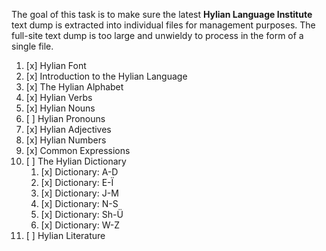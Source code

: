 The goal of this task is to make sure the latest **Hylian Language Institute** text dump is extracted into individual files for management purposes. The full-site text dump is too large and unwieldy to process in the form of a single file. 

1. [x] Hylian Font
2. [x] Introduction to the Hylian Language
3. [x] The Hylian Alphabet
4. [x] Hylian Verbs
5. [x] Hylian Nouns
6. [ ] Hylian Pronouns
7. [x] Hylian Adjectives
8. [x] Hylian Numbers
9. [x] Common Expressions
10. [ ] The Hylian Dictionary
	1. [x] Dictionary: A-D
	2. [x] Dictionary: E-Ï
	3. [x] Dictionary: J-M
	4. [x] Dictionary: N-S
	5. [x] Dictionary: Sh-Ü
	6. [x] Dictionary: W-Z
11. [ ] Hylian Literature
